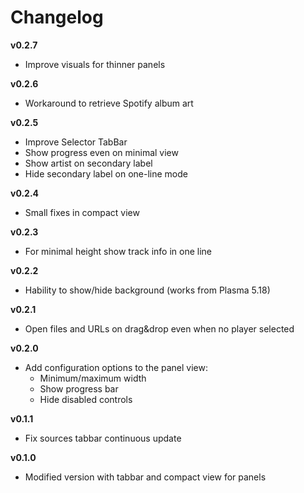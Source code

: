 Changelog
=========

**v0.2.7**
- Improve visuals for thinner panels

**v0.2.6**
- Workaround to retrieve Spotify album art

**v0.2.5**
- Improve Selector TabBar
- Show progress even on minimal view
- Show artist on secondary label
- Hide secondary label on one-line mode

**v0.2.4**
- Small fixes in compact view

**v0.2.3**
- For minimal height show track info in one line

**v0.2.2**
- Hability to show/hide background (works from Plasma 5.18)

**v0.2.1**
- Open files and URLs on drag&drop even when no player selected

**v0.2.0**

- Add configuration options to the panel view:
    * Minimum/maximum width
    * Show progress bar
    * Hide disabled controls

**v0.1.1**

- Fix sources tabbar continuous update

**v0.1.0**

- Modified version with tabbar and compact view for panels
